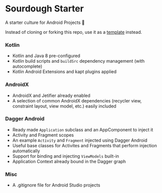 # Sourdough Starter
A starter culture for Android Projects :bread:

Instead of cloning or forking this repo, use it as a [template](https://help.github.com/en/github/creating-cloning-and-archiving-repositories/creating-a-repository-from-a-template) instead.  



### Kotlin
* Kotlin and Java 8 pre-configured
* Kotlin build scripts and `buildSrc` dependency management (with autocomplete)
* Kotlin Android Extensions and kapt plugins applied

### AndroidX
* AndroidX and Jetifier already enabled
* A selection of common AndroidX dependencies (recycler view, constraint layout, view model, etc.) easily included

### Dagger Android
* Ready made `Application` subclass and an AppComponent to inject it
* Activity and Fragment scopes
* An example `Activity` and `Fragment` injected using Dagger Android
* Useful base classes for Activites and Fragments that perform injection automatically
* Support for binding and injecting `ViewModels` built-in
* Application Context already bound in the Dagger graph 

### Misc
* A .gitignore file for Android Studio projects
